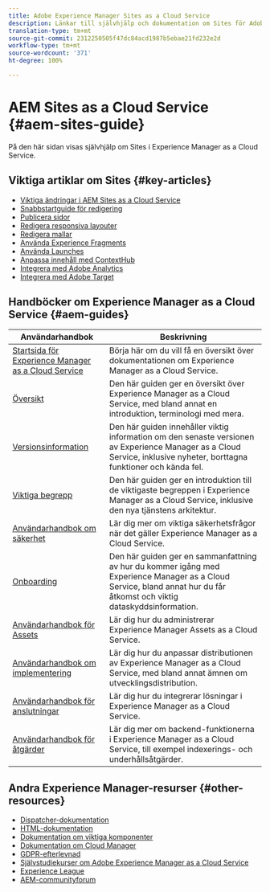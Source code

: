 ```yaml
---
title: Adobe Experience Manager Sites as a Cloud Service
description: Länkar till självhjälp och dokumentation om Sites för Adobe Experience Manager as a Cloud Service
translation-type: tm+mt
source-git-commit: 2312250505f47dc84acd1987b5ebae21fd232e2d
workflow-type: tm+mt
source-wordcount: '371'
ht-degree: 100%

---
```



# AEM Sites as a Cloud Service {#aem-sites-guide}

På den här sidan visas självhjälp om Sites i Experience Manager as a Cloud Service.

## Viktiga artiklar om Sites {#key-articles}

* [Viktiga ändringar i AEM Sites as a Cloud Service](sites-cloud-changes.md)
* [Snabbstartguide för redigering](authoring/getting-started/quick-start.md)
* [Publicera sidor](authoring/fundamentals/publishing-pages.md)
* [Redigera responsiva layouter](authoring/features/responsive-layout.md)
* [Redigera mallar](authoring/features/templates.md)
* [Använda Experience Fragments](authoring/fundamentals/experience-fragments.md)
* [Använda Launches](authoring/launches/overview.md)
* [Anpassa innehåll med ContextHub](authoring/personalization/contexthub.md)
* [Integrera med Adobe Analytics](integrating/adobe-analytics.md)
* [Integrera med Adobe Target](integrating/adobe-target.md)

## Handböcker om Experience Manager as a Cloud Service {#aem-guides}

| Användarhandbok | Beskrivning |
|---|---|
| [Startsida för Experience Manager as a Cloud Service](/help/landing/home.md) | Börja här om du vill få en översikt över dokumentationen om Experience Manager as a Cloud Service. |
| [Översikt](/help/overview/home.md) | Den här guiden ger en översikt över Experience Manager as a Cloud Service, med bland annat en introduktion, terminologi med mera. |
| [Versionsinformation](/help/release-notes/home.md) | Den här guiden innehåller viktig information om den senaste versionen av Experience Manager as a Cloud Service, inklusive nyheter, borttagna funktioner och kända fel. |
| [Viktiga begrepp](/help/core-concepts/home.md) | Den här guiden ger en introduktion till de viktigaste begreppen i Experience Manager as a Cloud Service, inklusive den nya tjänstens arkitektur. |
| [Användarhandbok om säkerhet](/help/security/home.md) | Lär dig mer om viktiga säkerhetsfrågor när det gäller Experience Manager as a Cloud Service. |
| [Onboarding](/help/onboarding/home.md) | Den här guiden ger en sammanfattning av hur du kommer igång med Experience Manager as a Cloud Service, bland annat hur du får åtkomst och viktig dataskyddsinformation. |
| [Användarhandbok för Assets](/help/assets/home.md) | Lär dig hur du administrerar Experience Manager Assets as a Cloud Service. |
| [Användarhandbok om implementering](/help/implementing/home.md) | Lär dig hur du anpassar distributionen av Experience Manager as a Cloud Service, med bland annat ämnen om utvecklingsdistribution. |
| [Användarhandbok för anslutningar](/help/connectors/home.md) | Lär dig hur du integrerar lösningar i Experience Manager as a Cloud Service. |
| [Användarhandbok för åtgärder](/help/operations/home.md) | Lär dig mer om backend-funktionerna i Experience Manager as a Cloud Service, till exempel indexerings- och underhållsåtgärder. |

## Andra Experience Manager-resurser {#other-resources}

* [Dispatcher-dokumentation](/help/implementing/dispatcher/overview.md)
* [HTML-dokumentation](https://docs.adobe.com/content/help/en/experience-manager-htl/using/overview.html)
* [Dokumentation om viktiga komponenter](https://docs.adobe.com/content/help/en/experience-manager-core-components/using/introduction.html)
* [Dokumentation om Cloud Manager](https://docs.adobe.com/content/help/en/experience-manager-cloud-manager/using/introduction-to-cloud-manager.html)
* [GDPR-efterlevnad](/help/onboarding/data-privacy-and-protection-readiness/aem-readiness.md)
* [Självstudiekurser om Adobe Experience Manager as a Cloud Service](https://docs.adobe.com/content/help/en/experience-manager-learn/cloud-service/overview.html)
* [Experience League](https://guided.adobe.com/?promoid=K42KVXHD&amp;mv=other#solutions/experience-manager)
* [AEM-communityforum](https://forums.adobe.com/community/experience-cloud/marketing-cloud/experience-manager)
